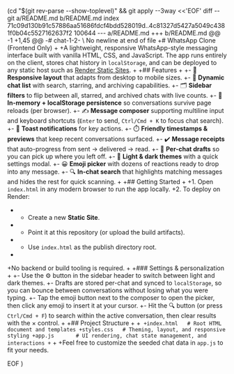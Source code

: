  (cd "$(git rev-parse --show-toplevel)" && git apply --3way <<'EOF' 
diff --git a/README.md b/README.md
index 71c09d130b91c57886aa51686fdcf4bdd528019d..4c81327d5427a5049c4381f0b04c5527162637f2 100644
--- a/README.md
+++ b/README.md
@@ -1 +1,45 @@
-# chat-1-2-
\ No newline at end of file
+# WhatsApp Clone (Frontend Only)
+
+A lightweight, responsive WhatsApp-style messaging interface built with vanilla HTML, CSS, and JavaScript. The app runs entirely on the client, stores chat history in `localStorage`, and can be deployed to any static host such as [Render Static Sites](https://render.com/docs/static-sites).
+
+## Features
+
+- 📱 **Responsive layout** that adapts from desktop to mobile sizes.
+- 💬 **Dynamic chat list** with search, starring, and archiving capabilities.
+- 🗂️ **Sidebar filters** to flip between all, starred, and archived chats with live counts.
+- 🧠 **In-memory + localStorage persistence** so conversations survive page reloads (per browser).
+- ✍️ **Message composer** supporting multiline input and keyboard shortcuts (`Enter` to send, `Ctrl/Cmd + K` to focus chat search).
+- 🔔 **Toast notifications** for key actions.
+- ⏱️ **Friendly timestamps & previews** that keep recent conversations surfaced.
+- ✔️ **Message receipts** that auto-progress from sent → delivered → read.
+- 📝 **Per-chat drafts** so you can pick up where you left off.
+- 🎨 **Light & dark themes** with a quick settings modal.
+- 😀 **Emoji picker** with dozens of reactions ready to drop into any message.
+- 🔍 **In-chat search** that highlights matching messages and hides the rest for quick scanning.
+
+## Getting Started
+
+1. Open `index.html` in any modern browser to run the app locally.
+2. To deploy on Render:
+   - Create a new **Static Site**.
+   - Point it at this repository (or upload the build artifacts).
+   - Use `index.html` as the publish directory root.
+
+No backend or build tooling is required.
+
+### Settings & personalization
+
+- Use the ⚙️ button in the sidebar header to switch between light and dark themes.
+- Drafts are stored per-chat and synced to `localStorage`, so you can bounce between conversations without losing what you were typing.
+- Tap the emoji button next to the composer to open the picker, then click any emoji to insert it at your cursor.
+- Hit the 🔍 button (or press `Ctrl/Cmd + F`) to search within the active conversation, then clear results with the × control.
+
+## Project Structure
+
+```
+index.html   # Root HTML document and templates
+styles.css   # Theming, layout, and responsive styling
+app.js       # UI rendering, chat state management, and interactions
+```
+
+Feel free to customize the seeded chat data in `app.js` to fit your needs.
 
EOF
)

